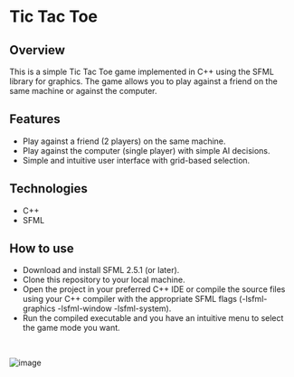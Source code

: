 # Tic Tac Toe

## Overview
This is a simple Tic Tac Toe game implemented in C++ using the SFML library for graphics. 
The game allows you to play against a friend on the same machine or against the computer.

## Features

- Play against a friend (2 players) on the same machine.
- Play against the computer (single player) with simple AI decisions.
- Simple and intuitive user interface with grid-based selection.

## Technologies
- C++
- SFML

## How to use
- Download and install SFML 2.5.1 (or later).
- Clone this repository to your local machine.
- Open the project in your preferred C++ IDE or compile the source files using your C++ compiler with the appropriate SFML flags (-lsfml-graphics -lsfml-window -lsfml-system).
- Run the compiled executable and you have an intuitive menu to select the game mode you want.

</br>

![image](https://github.com/TiagoAzevedo03/tictactoe/assets/93865782/2cbb6ccf-e1ea-4394-ac0f-162af2ed14a8)

